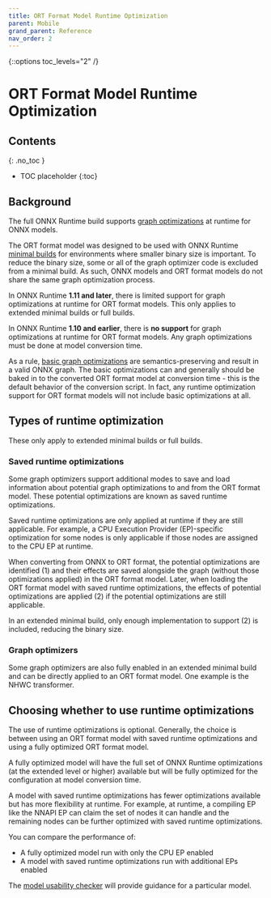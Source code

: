 ```yaml
---
title: ORT Format Model Runtime Optimization
parent: Mobile
grand_parent: Reference
nav_order: 2
---
```

{::options toc_levels="2" /}

# ORT Format Model Runtime Optimization

## Contents
{: .no_toc }

* TOC placeholder
{:toc}

## Background

The full ONNX Runtime build supports [graph optimizations](../../performance/graph-optimizations.md) at runtime for ONNX models.

The ORT format model was designed to be used with ONNX Runtime [minimal builds](../../build/custom.md#minimal-build) for environments where smaller binary size is important. To reduce the binary size, some or all of the graph optimizer code is excluded from a minimal build. As such, ONNX models and ORT format models do not share the same graph optimization process.

In ONNX Runtime **1.11 and later**, there is limited support for graph optimizations at runtime for ORT format models. This only applies to extended minimal builds or full builds.

In ONNX Runtime **1.10 and earlier**, there is **no support** for graph optimizations at runtime for ORT format models. Any graph optimizations must be done at model conversion time.

As a rule, [basic graph optimizations](../../performance/graph-optimizations.md#basic-graph-optimizations) are semantics-preserving and result in a valid ONNX graph. The basic optimizations can and generally should be baked in to the converted ORT format model at conversion time - this is the default behavior of the conversion script. In fact, any runtime optimization support for ORT format models will not include basic optimizations at all.

## Types of runtime optimization

These only apply to extended minimal builds or full builds.

### Saved runtime optimizations

Some graph optimizers support additional modes to save and load information about potential graph optimizations to and from the ORT format model. These potential optimizations are known as saved runtime optimizations.

Saved runtime optimizations are only applied at runtime if they are still applicable. For example, a CPU Execution Provider (EP)-specific optimization for some nodes is only applicable if those nodes are assigned to the CPU EP at runtime.

When converting from ONNX to ORT format, the potential optimizations are identified (1) and their effects are saved alongside the graph (without those optimizations applied) in the ORT format model. Later, when loading the ORT format model with saved runtime optimizations, the effects of potential optimizations are applied (2) if the potential optimizations are still applicable.

In an extended minimal build, only enough implementation to support (2) is included, reducing the binary size.

### Graph optimizers

Some graph optimizers are also fully enabled in an extended minimal build and can be directly applied to an ORT format model. One example is the NHWC transformer.

## Choosing whether to use runtime optimizations

The use of runtime optimizations is optional. Generally, the choice is between using an ORT format model with saved runtime optimizations and using a fully optimized ORT format model.

A fully optimized model will have the full set of ONNX Runtime optimizations (at the extended level or higher) available but will be fully optimized for the configuration at model conversion time.

A model with saved runtime optimizations has fewer optimizations available but has more flexibility at runtime. For example, at runtime, a compiling EP like the NNAPI EP can claim the set of nodes it can handle and the remaining nodes can be further optimized with saved runtime optimizations.

You can compare the performance of:
- A fully optimized model run with only the CPU EP enabled
- A model with saved runtime optimizations run with additional EPs enabled

The [model usability checker](./model-usability-checker.md) will provide guidance for a particular model.
